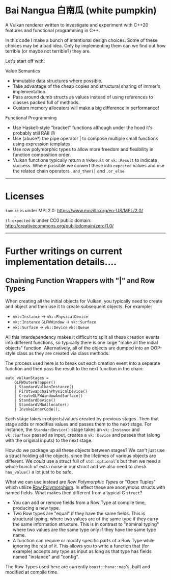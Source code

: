 Bai Nangua 白南瓜 (white pumpkin)
================================

A Vulkan renderer written to investigate and experiment with C\+\+20 features and functional programming in C++.

In this code I make a bunch of intentional design choices. Some of these choices may be a bad idea.
Only by implementing them can we find out how terrible (or maybe not terrible?) they are.

Let's start off with:

Value Semantics
- Immutable data structures where possible.
- Take advantage of the cheap copies and structural sharing of immer's implementation.
- Pass around dumb structs as values instead of using references to classes packed full of methods.
- Custom memory allocators will make a big difference in performance!

Functional Programming
- Use Haskell-style "bracket" functions although under the hood it's probably still RAII :stuck_out_tongue_winking_eye:
- Use (abuse?) the pipe operator | to compose multiple small functions using expression templates.
- Use row polymorphic types to allow more freedom and flexibility in function composition order.
- Vulkan functions typically return a `VkResult` or `vk::Result` to indicate success. Where possible we convert these into `expected` values and use the related chain operators `.and_then()` and `.or_else`

---------

Licenses
========


```tanuki``` is under MPL2.0: https://www.mozilla.org/en-US/MPL/2.0/

```tl-expected``` is under CC0 public domain: http://creativecommons.org/publicdomain/zero/1.0/

----------

Further writings on current implementation details....
========


Chaining Function Wrappers with "|" and Row Types
------

When creating all the initial objects for Vulkan, you typically need to create and object and then use it
to create subsequent objects. For example:
- ```vk::Instance``` -> ```vk::PhysicalDevice```
- ```vk::Instance``` ```GLFWWindow``` -> ```vk::Surface```
- ```vk::Surface``` -> ```vk::Device``` ```vk::Queue```

All this interdependency makes it difficult to split all these creation events into different
functions, so typically there is one large "make all the initial objects" function. Alternatively, all of the
objects are dumped into an OOP-style class as they are created via class methods.

The process used here is to break out each creation event into a separate function and then pass the
result to the next function in the chain:

```
auto vulkanStages =
    GLFWOuterWrapper()
    | StandardVulkanInstance()
    | FirstSwapchainPhysicalDevice()
    | CreateGLFWWindowAndSurface()
    | StandardDevice() 
    | StandardVMAAllocator() 
    | InvokeInnerCode();
```

Each stage takes in objects/values created by previous stages. Then that stage adds or modifies values
and passes them to the next stage. For instance, the ```StandardDevice()``` stage takes an ```vk::Instance``` and
```vk::Surface``` passed as input, creates a ```vk::Device``` and passes that (along with the original inputs) to
the next stage.

How do we package up all these objects between stages? We can't just use a struct holding all the objects, since
the lifetimes of various objects are different.  We *could* use a struct full of ```std::optional```'s but
then we need a whole bunch of extra noise in our struct and we also need to check ```has_value()``` a lot just
to be safe.

What we can use instead are *Row Polymorphic Types* or "Open Tuples" which utilize [Row Polymorphism](https://en.wikipedia.org/wiki/Row_polymorphism).
In effect these are anonymous structs with named fields. What makes then different from a typical C ```struct```?
- You can add or remove fields from a Row Type at compile time, producing a new type.
- Two Row types are "equal" if they have the same fields. This is structural typing, where two values are
  of the same type if they carry the same information structure. This is in contrast to "nominal typing" where two values are
  the same type only if they have the same type name.
- A function can require or modify specific parts of a Row Type while ignoring the rest of it. 
  This allows you to write a function that (for example) accepts any type as input as long as that
  type has fields named "instance" and "config".

The Row Types used here are currently ```boost::hana::map```'s, built and modified at compile time.
